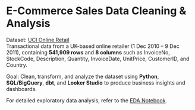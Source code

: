# E-Commerce Sales Data Cleaning & Analysis

Dataset: [UCI Online Retail](https://archive.ics.uci.edu/dataset/352/online+retail)  
Transactional data from a UK-based online retailer (1 Dec 2010 – 9 Dec 2011), containing **541,909 rows** and **8 columns** such as InvoiceNo, StockCode, Description, Quantity, InvoiceDate, UnitPrice, CustomerID, and Country.

Goal: Clean, transform, and analyze the dataset using **Python**, **SQL/BigQuery**, **dbt**, and **Looker Studio** to produce business insights and dashboards.

For detailed exploratory data analysis, refer to the [EDA Notebook](scripts/Eda.ipynb).
